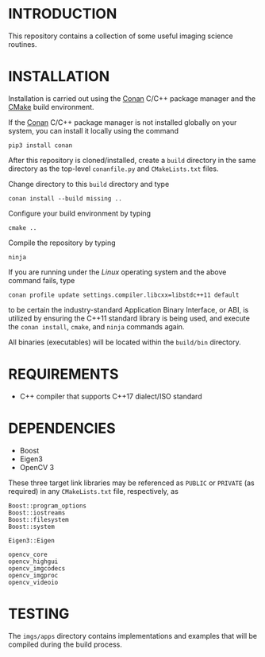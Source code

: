 # INTRODUCTION #
This repository contains a collection of some useful imaging science routines.

# INSTALLATION #
Installation is carried out using the [Conan](https://conan.io) C/C++ package manager and the [CMake](https://cmake.org) build environment.

If the [Conan](https://conan.io) C/C++ package manager is not installed globally on your system, you can install it locally using the command

```
pip3 install conan
```

After this repository is cloned/installed, create a `build` directory in the same directory as the top-level `conanfile.py` and `CMakeLists.txt` files.

Change directory to this `build` directory and type

```
conan install --build missing ..
```

Configure your build environment by typing

```
cmake ..
```

Compile the repository by typing

```
ninja
```

If you are running under the *Linux* operating system and the above command fails, type

```
conan profile update settings.compiler.libcxx=libstdc++11 default
```

to be certain the industry-standard Application Binary Interface, or ABI, is utilized by ensuring the C++11 standard library is being used, and execute the ```conan install```, ```cmake```, and ```ninja``` commands again.

All binaries (executables) will be located within the `build/bin` directory.

# REQUIREMENTS #
* C++ compiler that supports C++17 dialect/ISO standard

# DEPENDENCIES #
* Boost
* Eigen3
* OpenCV 3

These three target link libraries may be referenced as `PUBLIC` or `PRIVATE` (as required) in any `CMakeLists.txt` file, respectively, as

    Boost::program_options
    Boost::iostreams
    Boost::filesystem
    Boost::system
    
    Eigen3::Eigen
    
    opencv_core
    opencv_highgui
    opencv_imgcodecs
    opencv_imgproc
    opencv_videoio
    
# TESTING #
The `imgs/apps` directory contains implementations and examples that will be compiled during the build process.
